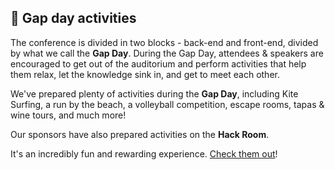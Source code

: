## 🌴 Gap day activities

The conference is divided in two blocks - back-end and front-end, divided by what we call the **Gap Day**. During the Gap Day, attendees & speakers are encouraged to get out of the auditorium and perform activities that help them relax, let the knowledge sink in, and get to meet each other.

We've prepared plenty of activities during the **Gap Day**, including Kite Surfing, a run by the beach, a volleyball competition, escape rooms, tapas & wine tours, and much more!

Our sponsors have also prepared activities on the **Hack Room**.

It's an incredibly fun and rewarding experience. [Check them out](https://ti.to/codegram/full-stack-fest-2017-gap-day)!
